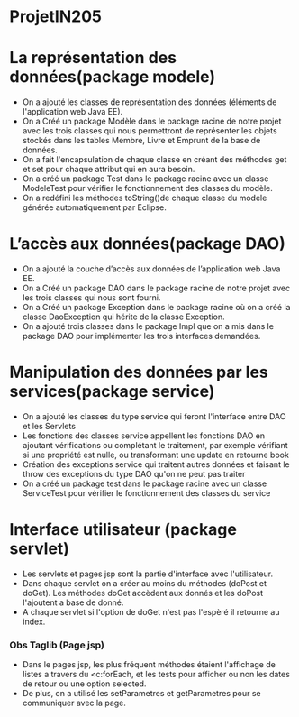 # ProjetIN205

#  La représentation des données(package modele)
- On a ajouté les classes de représentation des données (éléments de l'application web Java EE). 
- On a Créé un package Modèle dans le package racine de notre projet avec les trois classes qui nous permettront de représenter les objets stockés dans les tables Membre, Livre et Emprunt de la base de données.
- On a fait l'encapsulation de chaque classe en créant des méthodes get et set pour chaque attribut qui en aura besoin.
- On a créé un package Test dans le package racine avec un classe ModeleTest pour vérifier le fonctionnement des classes du modèle.
- On a redéfini les méthodes toString()de chaque classe du modele générée automatiquement par Eclipse.

# L’accès aux données(package DAO)
- On a ajouté la couche d’accès aux données de l’application web Java EE.
- On a Créé un package DAO dans le package racine de notre projet avec les trois classes qui nous sont fourni. 
- On a Créé un package Exception dans le package racine où on a créé la classe DaoException qui hérite de la classe Exception.
- On a ajouté trois classes dans le package Impl que on a mis dans le package DAO pour implémenter les trois interfaces demandées. 

# Manipulation des données par les services(package service)
- On a ajouté les classes du type service qui feront l'interface entre DAO et les Servlets
- Les fonctions des classes service appellent les fonctions DAO en ajoutant vérifications ou complétant le traitement, par exemple vérifiant si une propriété est nulle, ou transformant une update en retourne book
- Création des exceptions service qui traitent autres données et faisant le throw des exceptions du type DAO qu'on ne peut pas  traiter
- On a créé un package test dans le package racine avec un classe ServiceTest pour vérifier le fonctionnement des classes du service

# Interface utilisateur (package servlet)

- Les servlets et pages jsp sont la partie d'interface avec l'utilisateur.
- Dans chaque servlet on a créer au moins du méthodes (doPost et doGet). Les méthodes doGet accèdent aux donnés et les doPost l'ajoutent a base de donné.
- A chaque servlet si l'option de doGet n'est pas l'espèré il retourne au index.

### Obs Taglib (Page jsp)
- Dans le pages jsp, les plus fréquent méthodes étaient l'affichage de listes a travers du <c:forEach, et les tests pour afficher ou non les dates de retour ou une option selected.
- De plus, on a utilisé les setParametres et getParametres pour se communiquer avec la page.
